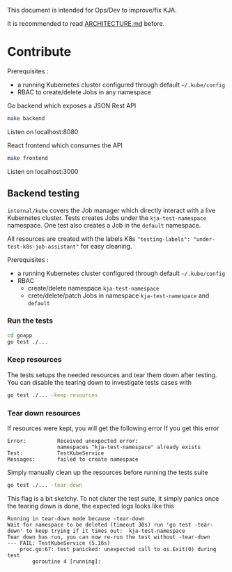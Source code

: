 This document is intended for Ops/Dev to improve/fix KJA. 

It is recommended to read [ARCHITECTURE.md](ARCHITECTURE.md) before. 

# Contribute

Prerequisites :
* a running Kubernetes cluster configured through default `~/.kube/config`
* RBAC to create/delete Jobs in any namespace

Go backend which exposes a JSON Rest API
```bash
make backend
```
Listen on localhost:8080


React frontend which consumes the API
```bash
make frontend 
```
Listen on localhost:3000


## Backend testing

`internal/kube` covers the Job manager which directly interact with a live
Kubernetes cluster. Tests creates Jobs under the `kja-test-namespace` namespace.
One test also creates a Job in the `default` namespace.

All resources are created with the labels K8s `"testing-labels": "under-test-k8s-job-assistant"`
for easy cleaning.

Prerequisites :
* a running Kubernetes cluster configured through default `~/.kube/config`
* RBAC
    * create/delete namespace `kja-test-namespace`
    * crete/delete/patch Jobs in namespace `kja-test-namespace` and `default`

### Run the tests
```bash
cd goapp
go test ./...
```

### Keep resources
The tests setups the needed resources and tear them down after testing. You can
disable the tearing down to investigate tests cases with
```bash
go test ./... -keep-resources
```

### Tear down resources
If resources were kept, you will get the following error
If you get this error
```
Error:      	Received unexpected error:
                namespaces "kja-test-namespace" already exists
Test:       	TestKubeService
Messages:   	failed to create namespace
 ```

Simply manually clean up the resources before running the tests suite
```bash
go test ./... -tear-down
```

This flag is a bit sketchy. To not cluter the test suite, it simply panics
once the tearing down is done, the expected logs looks like this
```
Running in tear-down mode because -tear-down
Wait for namespace to be deleted (timeout 30s) run 'go test -tear-down' to keep trying if it times out:  kja-test-namespace
Tear down has run, you can now re-run the test without -tear-down
--- FAIL: TestKubeService (5.16s)
    proc.go:67: test panicked: unexpected call to os.Exit(0) during test
        goroutine 4 [running]:
```
